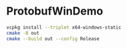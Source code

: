 # ProtobufWinDemo

```bash
vcpkg install --triplet x64-windows-static
cmake -B out
cmake --build out --config Release
```
